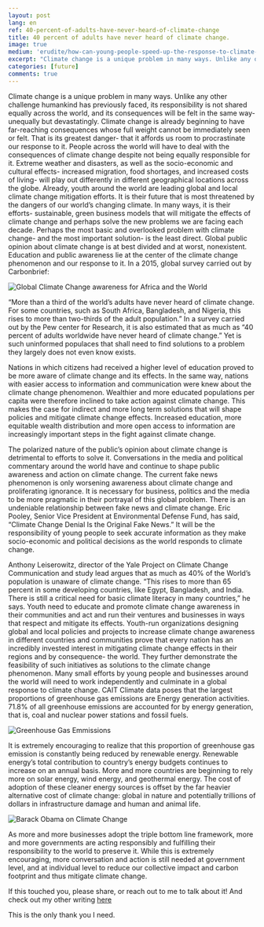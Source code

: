 ```yaml
---
layout: post
lang: en
ref: 40-percent-of-adults-have-never-heard-of-climate-change
title: 40 percent of adults have never heard of climate change.
image: true
medium: 'erudite/how-can-young-people-speed-up-the-response-to-climate-change-b34db8640a5d'
excerpt: "Climate change is a unique problem in many ways. Unlike any other challenge humankind has previously faced, its responsibility is not shared equally across the world, and its consequences will be felt in the same way- unequally but devastatingly. "
categories: [future]
comments: true
---
```


Climate change is a unique problem in many ways. Unlike any other challenge humankind has previously faced, its responsibility is not shared equally across the world, and its consequences will be felt in the same way- unequally but devastatingly. Climate change is already beginning to have far-reaching consequences whose full weight cannot be immediately seen or felt. That is its greatest danger- that it affords us room to procrastinate our response to it.
People across the world will have to deal with the consequences of climate change despite not being equally responsible for it. Extreme weather and disasters, as well as the socio-economic and cultural effects- increased migration, food shortages, and increased costs of living- will play out differently in different geographical locations across the globe. Already, youth around the world are leading global and local climate change mitigation efforts. It is their future that is most threatened by the dangers of our world’s changing climate. In many ways, it is their efforts- sustainable, green business models that will mitigate the effects of climate change and perhaps solve the new problems we are facing each decade.
Perhaps the most basic and overlooked problem with climate change- and the most important solution- is the least direct. Global public opinion about climate change is at best divided and at worst, nonexistent. Education and public awareness lie at the center of the climate change phenomenon and our response to it. In a 2015, global survey carried out by Carbonbrief:

![Global Climate Change awareness for Africa and the World](http://www.nature.com/nclimate/journal/v5/n11/images_article/nclimate2728-f1.jpg)

“More than a third of the world’s adults have never heard of climate change. For some countries, such as South Africa, Bangladesh, and Nigeria, this rises to more than two-thirds of the adult population.” In a survey carried out by the Pew center for Research, it is also estimated that as much as “40 percent of adults worldwide have never heard of climate change.” Yet is such uninformed populaces that shall need to find solutions to a problem they largely does not even know exists.

Nations in which citizens had received a higher level of education proved to be more aware of climate change and its effects. In the same way, nations with easier access to information and communication were knew about the climate change phenomenon. Wealthier and more educated populations per capita were therefore inclined to take action against climate change. This makes the case for indirect and more long term solutions that will shape policies and mitigate climate change effects. Increased education, more equitable wealth distribution and more open access to information are increasingly important steps in the fight against climate change.

The polarized nature of the public’s opinion about climate change is detrimental to efforts to solve it. Conversations in the media and political commentary around the world have and continue to shape public awareness and action on climate change. The current fake news phenomenon is only worsening awareness about climate change and proliferating ignorance. It is necessary for business, politics and the media to be more pragmatic in their portrayal of this global problem. There is an undeniable relationship between fake news and climate change. Eric Pooley, Senior Vice President at Environmental Defense Fund, has said, “Climate Change Denial Is the Original Fake News.” It will be the responsibility of young people to seek accurate information as they make socio-economic and political decisions as the world responds to climate change.

Anthony Leiserowitz, director of the Yale Project on Climate Change Communication and study lead argues that as much as 40% of the World’s population is unaware of climate change. “This rises to more than 65 percent in some developing countries, like Egypt, Bangladesh, and India. There is still a critical need for basic climate literacy in many countries,” he says. Youth need to educate and promote climate change awareness in their communities and act and run their ventures and businesses in ways that respect and mitigate its effects.
Youth-run organizations designing global and local policies and projects to increase climate change awareness in different countries and communities prove that every nation has an incredibly invested interest in mitigating climate change effects in their regions and by consequence- the world. They further demonstrate the feasibility of such initiatives as solutions to the climate change phenomenon. Many small efforts by young people and businesses around the world will need to work independently and culminate in a global response to climate change.
CAIT Climate data poses that the largest proportions of greenhouse gas emissions are Energy generation activities. 71.8% of all greenhouse emissions are accounted for by energy generation, that is, coal and nuclear power stations and fossil fuels.

![Greenhouse Gas Emmissions](https://cdn-images-1.medium.com/max/800/0*j1QAA1-CpP8BIpAS.)

It is extremely encouraging to realize that this proportion of greenhouse gas emission is constantly being reduced by renewable energy. Renewable energy’s total contribution to country’s energy budgets continues to increase on an annual basis. More and more countries are beginning to rely more on solar energy, wind energy, and geothermal energy. The cost of adoption of these cleaner energy sources is offset by the far heavier alternative cost of climate change: global in nature and potentially trillions of dollars in infrastructure damage and human and animal life.

![Barack Obama on Climate Change](https://assets.weforum.org/wp-content/uploads/2015/11/obama1.png)

As more and more businesses adopt the triple bottom line framework, more and more governments are acting responsibly and fulfilling their responsibility to the world to preserve it. While this is extremely encouraging, more conversation and action is still needed at government level, and at individual level to reduce our collective impact and carbon footprint and thus mitigate climate change.

If this touched you, please share, or reach out to me to talk about it! And check out my other writing [here](http://medium.com/@tanakachingonzo)

This is the only thank you I need.
